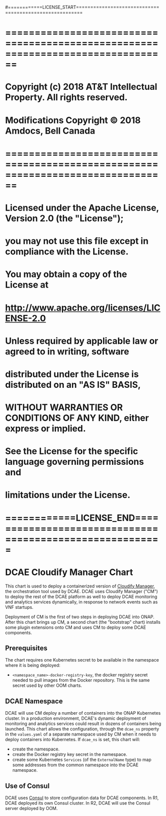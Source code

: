 #============LICENSE_START========================================================
# ================================================================================
# Copyright (c) 2018 AT&T Intellectual Property. All rights reserved.
# Modifications Copyright © 2018 Amdocs, Bell Canada
# ================================================================================
# Licensed under the Apache License, Version 2.0 (the "License");
# you may not use this file except in compliance with the License.
# You may obtain a copy of the License at
#
#     http://www.apache.org/licenses/LICENSE-2.0
#
# Unless required by applicable law or agreed to in writing, software
# distributed under the License is distributed on an "AS IS" BASIS,
# WITHOUT WARRANTIES OR CONDITIONS OF ANY KIND, either express or implied.
# See the License for the specific language governing permissions and
# limitations under the License.
# ============LICENSE_END=========================================================

# DCAE Cloudify Manager Chart

This chart is used to deploy a containerized version of
[Cloudify Manager](http://docs.getcloudify.org/4.3.0/intro/cloudify-manager/),
the orchestration tool used by DCAE.  DCAE uses Cloudify Manager ("CM") to
deploy the rest of the DCAE platform as well to deploy DCAE monitoring and
analytics services dynamically, in response to network events such as VNF startups.

Deployment of CM is the first of two steps in deploying DCAE into ONAP.  After this chart
brings up CM, a second chart (the "bootstrap" chart) installs some plugin extensions onto CM
and uses CM to deploy some DCAE components.

## Prerequisites
The chart requires one Kubernetes secret to be available in the namespace where it is
being deployed:
  - `<namespace_name>-docker-registry-key`, the docker registry secret needed to pull images
  from the Docker repository.  This is the same secret used by other OOM charts.

## DCAE Namespace
DCAE will use CM deploy a number of containers into the ONAP Kubernetes cluster.  In a production
environment, DCAE's dynamic deployment of monitoring and analytics services could result in dozens
of containers being launched.  This chart allows the configuration, through the `dcae_ns` property
in the `values.yaml` of a separate namespace used by CM when it needs to deploy containers into
Kubernetes.  If `dcae_ns` is set, this chart will:
  - create the namespace.
  - create the Docker registry key secret in the namespace.
  - create some Kubernetes `Services` (of the `ExternalName` type) to map some addresses from the common namespace into the DCAE namespace.

## Use of Consul
DCAE uses [Consul](http://consul.io) to store configuration data for DCAE components.  In R1, DCAE
deployed its own Consul cluster.  In R2, DCAE will use the Consul server deployed by OOM.
